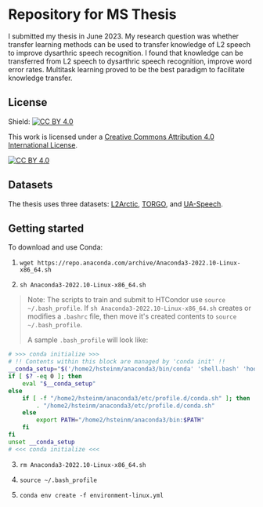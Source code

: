 # Repository for MS Thesis

I submitted my thesis in June 2023. My research question was whether transfer learning methods can be used to transfer knowledge of L2 speech to improve dysarthric speech recognition. I found that knowledge can be transferred from L2 speech to dysarthric speech recognition, improve word error rates. Multitask learning proved to be the best paradigm to facilitate knowledge transfer.

## License

Shield: [![CC BY 4.0][cc-by-shield]][cc-by]

This work is licensed under a
[Creative Commons Attribution 4.0 International License][cc-by].

[![CC BY 4.0][cc-by-image]][cc-by]

[cc-by]: http://creativecommons.org/licenses/by/4.0/
[cc-by-image]: https://i.creativecommons.org/l/by/4.0/88x31.png
[cc-by-shield]: https://img.shields.io/badge/License-CC%20BY%204.0-lightgrey.svg

## Datasets

The thesis uses three datasets: [L2Arctic](https://psi.engr.tamu.edu/l2-arctic-corpus/), [TORGO](http://www.cs.toronto.edu/~complingweb/data/TORGO/torgo.html), and [UA-Speech](http://www.isle.illinois.edu/sst/data/UASpeech/).

## Getting started

To download and use Conda:

1. `wget https://repo.anaconda.com/archive/Anaconda3-2022.10-Linux-x86_64.sh`

2. `sh Anaconda3-2022.10-Linux-x86_64.sh`

> Note: The scripts to train and submit to HTCondor use `source ~/.bash_profile`. If `sh Anaconda3-2022.10-Linux-x86_64.sh` creates or modifies a `.bashrc` file, then move it's created contents to `source ~/.bash_profile`.
>
> A sample `.bash_profile` will look like:

```bash
# >>> conda initialize >>>
# !! Contents within this block are managed by 'conda init' !!
__conda_setup="$('/home2/hsteinm/anaconda3/bin/conda' 'shell.bash' 'hook' 2> /dev/null)"
if [ $? -eq 0 ]; then
    eval "$__conda_setup"
else
    if [ -f "/home2/hsteinm/anaconda3/etc/profile.d/conda.sh" ]; then
        . "/home2/hsteinm/anaconda3/etc/profile.d/conda.sh"
    else
        export PATH="/home2/hsteinm/anaconda3/bin:$PATH"
    fi
fi
unset __conda_setup
# <<< conda initialize <<<
```

3. `rm Anaconda3-2022.10-Linux-x86_64.sh`

4. `source ~/.bash_profile`

5. `conda env create -f environment-linux.yml`
